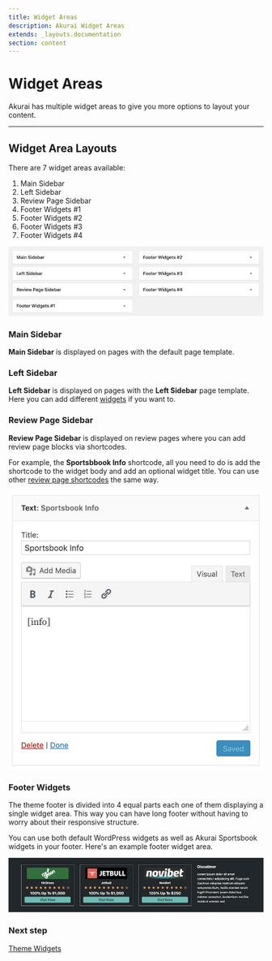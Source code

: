 ```yaml
---
title: Widget Areas
description: Akurai Widget Areas
extends: _layouts.documentation
section: content
---
```


# Widget Areas

Akurai has multiple widget areas to give you more options to layout your content.

---

## Widget Area Layouts

There are 7 widget areas available:

1. Main Sidebar
2. Left Sidebar
3. Review Page Sidebar
4. Footer Widgets #1
5. Footer Widgets #2
6. Footer Widgets #3
7. Footer Widgets #4

![Akurai Widget Areas](/assets/images/akurai/akurai-widget-areas.png)

### Main Sidebar

**Main Sidebar** is displayed on pages with the default page template.

### Left Sidebar

**Left Sidebar** is displayed on pages with the **Left Sidebar** page template.
Here you can add different [widgets](/docs/akurai/widgets) if you want to.

### Review Page Sidebar

**Review Page Sidebar** is displayed on review pages where you can add review page blocks via shortcodes.

For example, the **Sportsbbook Info** shortcode, all you need to do is add the shortcode to the widget body and add an optional widget title. You can use other [review page shortcodes](/docs/akurai/review-page-blocks) the same way.

![Spportsbook Info Table](/assets/images/akurai/akurai-widget-info.png)

### Footer Widgets

The theme footer is divided into 4 equal parts each one of them displaying a single widget area.
This way you can have long footer without having to worry about their responsive structure.

You can use both default WordPress widgets as well as Akurai Sportsbook widgets in your footer. Here's an example footer widget area.

![Akurai Footer Widgets](/assets/images/akurai/akurai-footer-widgets.png)

### Next step

[Theme Widgets](/docs/akurai/widgets)
